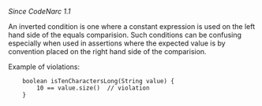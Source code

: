 *Since CodeNarc 1.1*

An inverted condition is one where a constant expression is used on the
left hand side of the equals comparision. Such conditions can be
confusing especially when used in assertions where the expected value is
by convention placed on the right hand side of the comparision.

Example of violations:

        boolean isTenCharactersLong(String value) {
            10 == value.size()  // violation
        }
